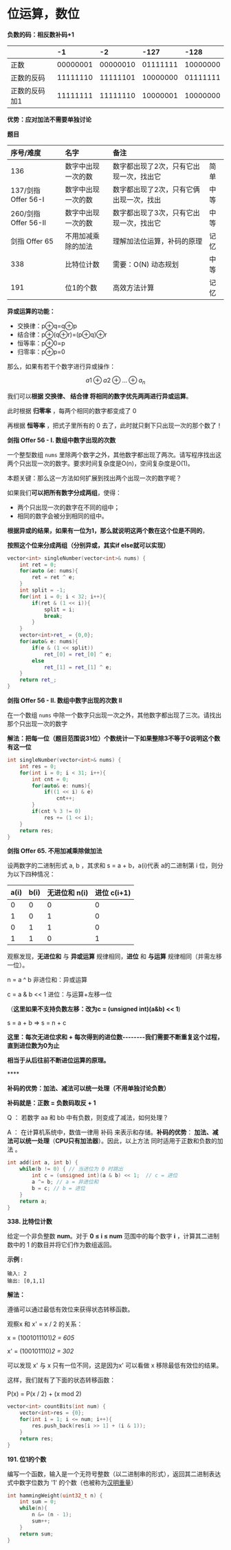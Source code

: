 # 位运算，数位

**负数的码：相反数补码+1**

|  | -**1** | -2 | -127 | -128 |
| :--- | :--- | :--- | :--- | :--- |
| 正数 | 00000001 | 00000010 | 01111111 | 10000000 |
| 正数的反码 | 11111110 | 11111101 | 10000000 | 01111111 |
| 正数的反码加1 | 11111111 | 11111110 | 10000001 | 10000000 |

**优势：应对加法不需要单独讨论**

**题目**

| 序号/难度 | 名字 | 备注 |  |
| :--- | :--- | :--- | :--- |
| 136 | 数字中出现一次的数 | 数字都出现了2次，只有它出现一次，找出它 | 简单 |
| 137/剑指 Offer 56-I | 数字中出现一次的数 | 数字都出现了2次，只有它俩出现一次，找出 | 中等 |
| 260/剑指 Offer 56-II | 数字中出现一次的数 | 数字都出现了3次，只有它出现一次，找出它 | 中等 |
| 剑指 Offer 65 | 不用加减乘除的加法 | 理解加法位运算，补码的原理 | 记忆 |
| 338 | 比特位计数 | 需要：O\(N\) 动态规划 | 中等 |
| 191 | 位1的个数 | 高效方法计算 | 记忆 |

**异或运算的功能：**

* 交换律：p⊕q=q⊕p 
* 结合律：p⊕\(q⊕r\)=\(p⊕q\)⊕r 
* 恒等率：p⊕0=p 
* 归零率：p⊕p=0 

那么，如果有若干个数字进行异或操作：

$$
a{1} \oplus a{2} \oplus ... \oplus a_{n}
$$

我们可以**根据 交换律、 结合律 将相同的数字优先两两进行异或运算**。

此时根据 **归零率** ，每两个相同的数字都变成了 0

再根据 **恒等率** ，把式子里所有的 0 去了，此时就只剩下只出现一次的那个数了！



**剑指 Offer 56 - I. 数组中数字出现的次数**

一个整型数组 `nums` 里除两个数字之外，其他数字都出现了两次。请写程序找出这两个只出现一次的数字。要求时间复杂度是O\(n\)，空间复杂度是O\(1\)。

本题关键：那么这一方法如何扩展到找出两个出现一次的数字呢？

如果我们**可以把所有数字分成两组**，使得：

* 两个只出现一次的数字在不同的组中；
* 相同的数字会被分到相同的组中。

**根据异或的结果，如果有一位为1，那么就说明这两个数在这个位是不同的**，

**按照这个位来分成两组（分别异或，其实if else就可以实现）**

```cpp
vector<int> singleNumber(vector<int>& nums) {
    int ret = 0;
    for(auto &e: nums){
        ret = ret ^ e;
    }
    int split = -1;
    for(int i = 0; i < 32; i++){
        if(ret & (1 << i)){
            split = i;
            break;
        }
    }
    vector<int>ret_ = {0,0};
    for(auto& e: nums){
        if(e & (1 << split))
            ret_[0] = ret_[0] ^ e;
        else
            ret_[1] = ret_[1] ^ e;
    }
    return ret_;
}
```

**剑指 Offer 56 - II. 数组中数字出现的次数 II**

 在一个数组 `nums` 中除一个数字只出现一次之外，其他数字都出现了三次。请找出那个只出现一次的数字

**解法：把每一位（题目范围说31位）个数统计一下如果整除3不等于0说明这个数有这一位**

```cpp
int singleNumber(vector<int>& nums) {
    int res = 0;
    for(int i = 0; i < 31; i++){
        int cnt = 0;
        for(auto& e: nums){
            if((1 << i) & e)
                cnt++;
        }
        if(cnt % 3 != 0)
            res += (1 << i);
    }
    return res;
}
```

**剑指 Offer 65. 不用加减乘除做加法**

设两数字的二进制形式 a, b ，其求和 s = a + b，a\(i\)代表 a的二进制第 i 位，则分为以下四种情况：

| a\(i\) | b\(i\)  | 无进位和 n\(i\) | 进位 c\(i+1\)  |
| :--- | :--- | :--- | :--- |
| 0 | 0 | 0 | 0 |
| 1 | 0 | 1 | 0 |
| 0 | 1 | 1 | 0 |
| 1 | 1 | 0 | 1 |

观察发现，**无进位和** 与 **异或运算** 规律相同，**进位** 和 **与运算** 规律相同（并需左移一位）。

n = a ^ b                           非进位和：异或运算

c = a & b &lt;&lt; 1                  进位：与运算+左移一位 ​

（**这里如果不支持负数左移：改为c = \(unsigned int\)\(a&b\) &lt;&lt; 1**\)

s = a + b =&gt; s = n + c

**这里：每次无进位求和 + 每次得到的进位数--------我们需要不断重复这个过程，直到进位数为0为止**

**相当于从后往前不断进位运算的原理。**

\*\*\*\*

**补码的优势：加法、减法可以统一处理（不用单独讨论负数）**

**补码就是：正数 = 负数码取反 + 1**

Q ： 若数字 aa 和 bb 中有负数，则变成了减法，如何处理？

 A ： 在计算机系统中，数值一律用 补码 来表示和存储。**补码的优势**： **加法、减法可以统一处理**（**CPU只有加法器**）。因此，以上方法 同时适用于正数和负数的加法 。

```cpp
int add(int a, int b) {
    while(b != 0) { // 当进位为 0 时跳出
        int c = (unsigned int)(a & b) << 1;  // c = 进位
        a ^= b; // a = 非进位和
        b = c; // b = 进位
    }
    return a;
}
```

**338. 比特位计数**

给定一个非负整数 **num**。对于 **0 ≤ i ≤ num** 范围中的每个数字 **i** ，计算其二进制数中的 1 的数目并将它们作为数组返回。

**示例 :**

```text
输入: 2
输出: [0,1,1]
```

**解法：**

遵循可以通过最低有效位来获得状态转移函数。

观察x 和 x' = x / 2 的关系：

x = \(1001011101\)_2 = 605_

x' = \(100101110\)_2 = 302_

可以发现 x' 与 x 只有一位不同，这是因为x' 可以看做 x 移除最低有效位的结果。

这样，我们就有了下面的状态转移函数：

P\(x\) = P\(x / 2\) + \(x mod 2\) 

```cpp
vector<int> countBits(int num) {
    vector<int>res = {0};
    for(int i = 1; i <= num; i++){
        res.push_back(res[i >> 1] + (i & 1));
    }
    return res;
}
```

**191. 位1的个数**

编写一个函数，输入是一个无符号整数（以二进制串的形式），返回其二进制表达式中数字位数为 '1' 的个数（也被称为[汉明重量](https://baike.baidu.com/item/%E6%B1%89%E6%98%8E%E9%87%8D%E9%87%8F)）

```cpp
int hammingWeight(uint32_t n) {
    int sum = 0;
    while(n){
        n &= (n - 1);
        sum++;
    }
    return sum;
}
```

